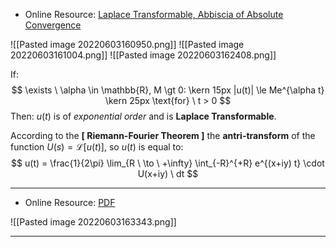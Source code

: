 - Online Resource: [Laplace Transformable, Abbiscia of Absolute Convergence](https://visintin.maths.unitn.it/Laplace-2016.pdf)

![[Pasted image 20220603160950.png]]
![[Pasted image 20220603161004.png]]
![[Pasted image 20220603162408.png]]

If:
$$
\exists \ \alpha \in \mathbb{R}, M \gt 0: 
\kern 15px  
|u(t)| \le Me^{\alpha t}
\kern 25px 
\text{for} \ t > 0
$$
Then: $u(t)$ is of *exponential order* and is **Laplace Transformable**.

According to the **\[ Riemann-Fourier Theorem \]** the **antri-transform** of the function $U(s) = \mathcal{L}[u(t)]$, so $u(t)$ is equal to:
$$
u(t) = \frac{1}{2\pi} \lim_{R \ \to \ +\infty} \int_{-R}^{+R} e^{(x+iy) t} \cdot U(x+iy) \ dt
$$

---
- Online Resource: [PDF](https://www.math.mcgill.ca/gantumur/math315w14/downloads/laplace.pdf)

![[Pasted image 20220603163343.png]]

---